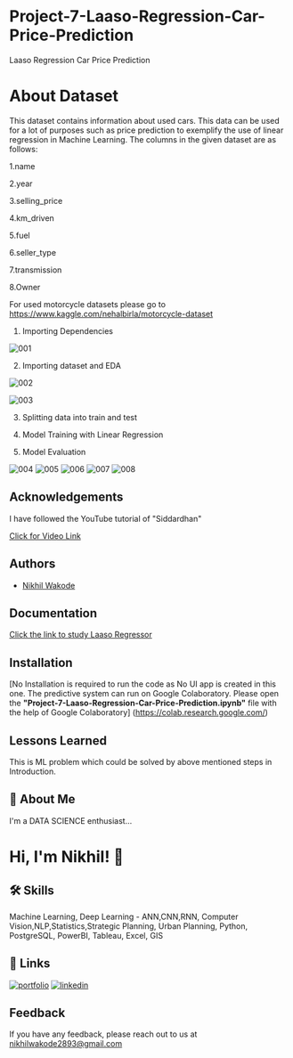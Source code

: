 # Project-7-Laaso-Regression-Car-Price-Prediction
Laaso Regression Car Price Prediction

# About Dataset
This dataset contains information about used cars.
This data can be used for a lot of purposes such as price prediction to exemplify the use of linear regression in Machine Learning.
The columns in the given dataset are as follows:

1.name 

2.year

3.selling_price

4.km_driven

5.fuel

6.seller_type

7.transmission

8.Owner


For used motorcycle datasets please go to https://www.kaggle.com/nehalbirla/motorcycle-dataset

1. Importing Dependencies

![001](https://user-images.githubusercontent.com/114944969/229365070-c9cf24d7-e7c0-47aa-a566-113bed409ee7.jpg)

2. Importing dataset and EDA

![002](https://user-images.githubusercontent.com/114944969/229365119-f51117b9-be71-4302-9e99-3dc7e7e36f9c.jpg)

![003](https://user-images.githubusercontent.com/114944969/229365187-e8d432df-babb-47e7-a93a-bc59b768fa44.jpg)

3. Splitting data into train and test

4. Model Training with Linear Regression

5. Model Evaluation 

![004](https://user-images.githubusercontent.com/114944969/229365264-4c5b0cf4-2c8a-43fa-9da8-5a0453e9b62f.jpg)
![005](https://user-images.githubusercontent.com/114944969/229365306-f3ebb0a0-ceb3-40fe-bb0e-b94cc2bdcf9c.jpg)
![006](https://user-images.githubusercontent.com/114944969/229365454-00a4c930-ddef-4e25-bdb8-dfebd942ab45.jpg)
![007](https://user-images.githubusercontent.com/114944969/229365536-ba473634-5a19-4d13-9bf3-6899beb48e04.jpg)
![008](https://user-images.githubusercontent.com/114944969/229365823-6452c02d-0e0c-4476-9cda-5deed57d0707.jpg)

## Acknowledgements

I have followed the YouTube tutorial of "Siddardhan"

[Click for Video Link](https://www.youtube.com/watch?v=L3OtLaCbJC8&list=PLfFghEzKVmjvuSA67LszN1dZ-Dd_pkus6&index=7)

## Authors

- [Nikhil Wakode](https://github.com/Nikhil2893)

## Documentation

[Click the link to study Laaso Regressor](https://www.datacamp.com/tutorial/tutorial-lasso-ridge-regression)


## Installation

[No Installation is required to run the code as No UI app is created in this one. The predictive system can run on Google Colaboratory.
Please open the **"Project-7-Laaso-Regression-Car-Price-Prediction.ipynb"** file with the help of Google Colaboratory]
(https://colab.research.google.com/)
    
## Lessons Learned

This is ML problem which could be solved by above mentioned steps in Introduction.

## 🚀 About Me
I'm a DATA SCIENCE enthusiast...

# Hi, I'm Nikhil! 👋

## 🛠 Skills
Machine Learning, Deep Learning - ANN,CNN,RNN, Computer Vision,NLP,Statistics,Strategic Planning, Urban Planning, Python, PostgreSQL, PowerBI, Tableau, Excel, GIS

## 🔗 Links
[![portfolio](https://img.shields.io/badge/my_portfolio-000?style=for-the-badge&logo=ko-fi&logoColor=white)](https://nikhil2893.github.io/Portfoilio_Nikhil/)
[![linkedin](https://img.shields.io/badge/linkedin-0A66C2?style=for-the-badge&logo=linkedin&logoColor=white)](https://www.linkedin.com/in/nikhil-wakode/
)

## Feedback

If you have any feedback, please reach out to us at 
nikhilwakode2893@gmail.com
